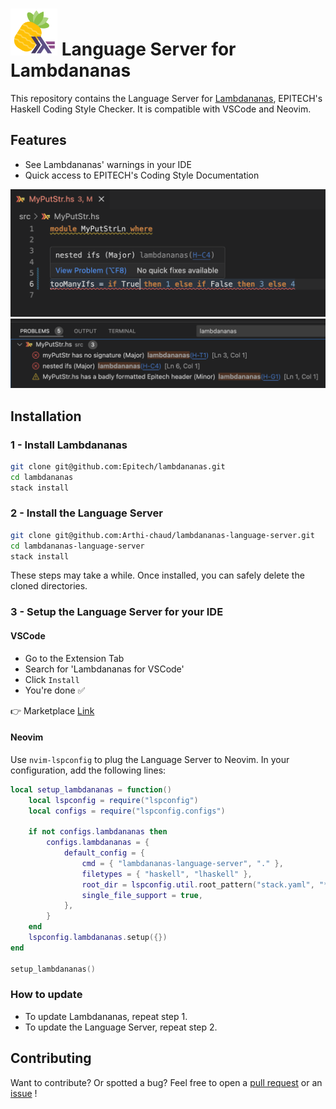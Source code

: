 # <img alt="Icon" src="./assets/icon.png" width="75px"> Language Server for Lambdananas

This repository contains the Language Server for [Lambdananas](https://github.com/Epitech/lambdananas/), EPITECH's Haskell Coding Style Checker. It is compatible with VSCode and Neovim.

## Features

- See Lambdananas' warnings in your IDE
- Quick access to EPITECH's Coding Style Documentation

![VSCode](./assets/vscode.png)
![VSCode Diagnostics](./assets/vscode-diags.png)

## Installation

### 1 - Install Lambdananas

```bash
git clone git@github.com:Epitech/lambdananas.git
cd lambdananas
stack install
```

### 2 - Install the Language Server

```bash
git clone git@github.com:Arthi-chaud/lambdananas-language-server.git
cd lambdananas-language-server 
stack install
```

These steps may take a while. Once installed, you can safely delete the cloned directories.

### 3 - Setup the Language Server for your IDE

#### VSCode

- Go to the Extension Tab
- Search for 'Lambdananas for VSCode'
- Click `Install`
- You're done :white_check_mark:

:point_right: Marketplace [Link](https://marketplace.visualstudio.com/items?itemName=Arthi-chaud.lambdananas-coding-style-checker)

#### Neovim

Use `nvim-lspconfig` to plug the Language Server to Neovim. In your configuration, add the following lines:

```lua
local setup_lambdananas = function()
	local lspconfig = require("lspconfig")
	local configs = require("lspconfig.configs")

	if not configs.lambdananas then
		configs.lambdananas = {
			default_config = {
				cmd = { "lambdananas-language-server", "." },
				filetypes = { "haskell", "lhaskell" },
				root_dir = lspconfig.util.root_pattern("stack.yaml", "*.cabal", "package.yaml"),
				single_file_support = true,
			},
		}
	end
	lspconfig.lambdananas.setup({})
end

setup_lambdananas()
```

### How to update

- To update Lambdananas, repeat step 1.
- To update the Language Server, repeat step 2.

## Contributing

Want to contribute? Or spotted a bug? Feel free to open a [pull request](https://github.com/Arthi-chaud/lambdananas-language-server/compare) or an [issue](https://github.com/Arthi-chaud/lambdananas-language-server/issues/new) !
